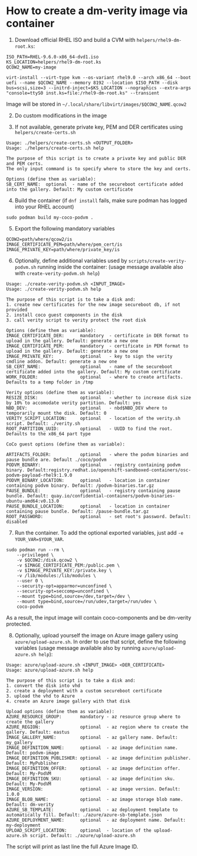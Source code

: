 # How to create a dm-verity image via container

1. Download official RHEL ISO and build a CVM with `helpers/rhel9-dm-root.ks`:
```
ISO_PATH=RHEL-9.6.0-x86_64-dvd1.iso
KS_LOCATION=helpers/rhel9-dm-root.ks
QCOW2_NAME=my-image

virt-install --virt-type kvm --os-variant rhel9.0 --arch x86_64 --boot uefi --name $QCOW2_NAME --memory 8192 --location $ISO_PATH --disk bus=scsi,size=3 --initrd-inject=$KS_LOCATION --nographics --extra-args "console=ttyS0 inst.ks=file:/rhel9-dm-root.ks" --transient
```

Image will be stored in `~/.local/share/libvirt/images/$QCOW2_NAME.qcow2`

2. Do custom modifications in the image

3. If not available, generate private key, PEM and DER certificates using `helpers/create-certs.sh`
```
Usage: ./helpers/create-certs.sh <OUTPUT_FOLDER>
Usage: ./helpers/create-certs.sh help

The purpose of this script is to create a private key and public DER and PEM certs.
The only input command is to specify where to store the key and certs.

Options (define them as variable):
SB_CERT_NAME:  optional  - name of the secureboot certificate added into the gallery. Default: My custom certificate
```

4. Build the container (if `dnf install` fails, make sure podman has logged into your RHEL account)
```
sudo podman build my-coco-podvm .
```

5. Export the following mandatory variables
```
QCOW2=path/where/qcow2/is
IMAGE_CERTIFICATE_PEM=path/where/pem_cert/is
IMAGE_PRIVATE_KEY=path/where/private_key/is
```

6. Optionally, define additional variables used by `scripts/create-verity-podvm.sh` running inside the container: (usage message available also with `create-verity-podvm.sh help`)
```
Usage: ./create-verity-podvm.sh <INPUT_IMAGE>
Usage: ./create-verity-podvm.sh help

The purpose of this script is to take a disk and:
1. create new certificates for the new image secureboot db, if not provided
2. install coco guest components in the disk
3. call verity script to verity protect the root disk

Options (define them as variable):
IMAGE_CERTIFICATE_DER:      mandatory  - certificate in DER format to upload in the gallery. Default: generate a new one
IMAGE_CERTIFICATE_PEM:      mandatory  - certificate in PEM format to upload in the gallery. Default: generate a new one
IMAGE_PRIVATE_KEY:          optional   - key to sign the verity cmdline addon. Default: generate a new one
SB_CERT_NAME:               optional   - name of the secureboot certificate added into the gallery. Default: My custom certificate
WORK_FOLDER:                optional   - where to create artifacts. Defaults to a temp folder in /tmp

Verity options (define them as variable):
RESIZE_DISK:                optional   - whether to increase disk size by 10% to accomodate verity partition. Default: yes
NBD_DEV:                    optional   - nbd$NBD_DEV where to temporarily mount the disk. Default: 0
VERITY_SCRIPT_LOCATION:     optional   - location of the verity.sh script. Default: ./verity.sh
ROOT_PARTITION_UUID:        optional   - UUID to find the root. Defaults to the x86_64 part type

CoCo guest options (define them as variable):

ARTIFACTS_FOLDER:           optional   - where the podvm binaries and pause bundle are. Default ./coco/podvm
PODVM_BINARY:               optional   - registry containing podvm binary. Default:registry.redhat.io/openshift-sandboxed-containers/osc-podvm-payload-rhel9:1.9.0
PODVM_BINARY_LOCATION:      optional   - location in container containing podvm binary. Default: /podvm-binaries.tar.gz
PAUSE_BUNDLE:               optional   - registry containing pause bundle. Default: quay.io/confidential-containers/podvm-binaries-ubuntu-amd64:v0.13.0
PAUSE_BUNDLE_LOCATION:      optional   - location in container containing pause bundle. Default: /pause-bundle.tar.gz
ROOT_PASSWORD:              optional   - set root's password. Default: disabled

```

7. Run the container. To add the optional exported variables, just add `-e YOUR_VAR=$YOUR_VAR`.
```
sudo podman run --rm \
    --privileged \
    -v $QCOW2:/disk.qcow2 \
    -v $IMAGE_CERTIFICATE_PEM:/public.pem \
    -v $IMAGE_PRIVATE_KEY:/private.key \
    -v /lib/modules:/lib/modules \
    --user 0 \
    --security-opt=apparmor=unconfined \
    --security-opt=seccomp=unconfined \
    --mount type=bind,source=/dev,target=/dev \
    --mount type=bind,source=/run/udev,target=/run/udev \
    coco-podvm
```
As a result, the input image will contain coco-components and be dm-verity protected.

8. Optionally, upload yourself the image on Azure image gallery using `azure/upload-azure.sh`. In order to use that script, define the following variables (usage message available also by running `azure/upload-azure.sh help`):
```
Usage: azure/upload-azure.sh <INPUT_IMAGE> <DER_CERTIFICATE>
Usage: azure/upload-azure.sh help

The purpose of this script is to take a disk and:
1. convert the disk into vhd
2. create a deployment with a custom secureboot certificate
3. upload the vhd to Azure
4. create an Azure image gallery with that disk

Upload options (define them as variable):
AZURE_RESOURCE_GROUP:       mandatory - az resource group where to create the gallery
AZURE_REGION:               optional  - az region where to create the gallery. Default: eastus
IMAGE_GALLERY_NAME:         optional  - az gallery name. Default: my_gallery
IMAGE_DEFINITION_NAME:      optional  - az image definition name. Default: podvm-image
IMAGE_DEFINITION_PUBLISHER: optional  - az image definition publisher. Default: MyPublisher
IMAGE_DEFINITION_OFFER:     optional  - az image definition offer. Default: My-PodVM
IMAGE_DEFINITION_SKU:       optional  - az image definition sku. Default: My-PodVM
IMAGE_VERSION:              optional  - az image version. Default: 1.0.0
IMAGE_BLOB_NAME:            optional  - az image storage blob name. Default: dm-verity
AZURE_SB_TEMPLATE:          optional  - az deployment template to automatically fill. Default: ./azure/azure-sb-template.json
AZURE_DEPLOYMENT_NAME:      optional  - az deployment name. Default: my-deployment
UPLOAD_SCRIPT_LOCATION:     optional  - location of the upload-azure.sh script. Default: ./azure/upload-azure.sh
```
The script will print as last line the full Azure Image ID.
